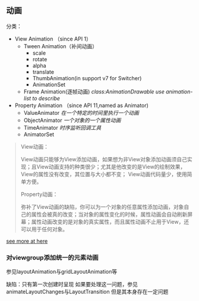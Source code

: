 ## 动画

分类：

* View Animation （since API 1）
	* Tween Animation（补间动画）
		* scale
		* rotate
		* alpha
		* translate
		* ThumbAnimation(in support v7 for Switcher)
		* AnimationSet
	* Frame Animation(逐帧动画)
	*class:AnimationDrawable use animation-list to describe*
* Property Animation （since API 11,named as Animator)
	* ValueAnimator *在一个特定的时间里执行一个动画*
	* ObjectAnimator *一个对象的一个属性动画*
	* TimeAnimator *时序监听回调工具*
	* AnimatorSet

> View动画：
> 
> View动画只能够为View添加动画，如果想为非View对象添加动画须自己实现；且View动画支持的种类很少；尤其是他改变的是View的绘制效果，View的属性没有改变，其位置与大小都不变； View动画代码量少，使用简单方便。
> 
> Property动画：
> 
> 弥补了View动画的缺陷，你可以为一个对象的任意属性添加动画，对象自己的属性会被真的改变；当对象的属性变化的时候，属性动画会自动刷新屏幕；属性动画改变的是对象的真实属性，而且属性动画不止用于View，还可以用于任何对象。

	
[see more at here](http://www.cnblogs.com/ldq2016/p/5407061.html)

### 对viewgroup添加统一的元素动画
参见layoutAnimation与gridLayoutAnimation等

缺陷：只有第一次创建时呈现
如果要处理这一问题，参见animateLayoutChanges与LayoutTransition 但是其本身存在一定问题

